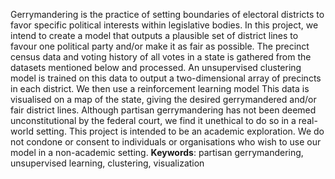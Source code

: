 
Gerrymandering is the practice of setting boundaries of electoral districts to favor specific political interests within legislative bodies. In this project, we intend to create a model that outputs a plausible set of district lines to favour one political party and/or make it as fair as possible. The precinct census data and voting history of all votes in a state is gathered from the datasets mentioned below and processed. An unsupervised clustering model is trained on this data to output a two-dimensional array of precincts in each district. We then use a reinforcement learning model  This data is visualised on a map of the state, giving the desired gerrymandered and/or fair district lines. Although partisan gerrymandering has not been deemed unconstitutional by the federal court, we find it unethical to do so in a real-world setting. This project is intended to be an academic exploration. We do not condone or consent to individuals or organisations who wish to use our model in a non-academic setting.
**Keywords**: partisan gerrymandering, unsupervised learning, clustering, visualization